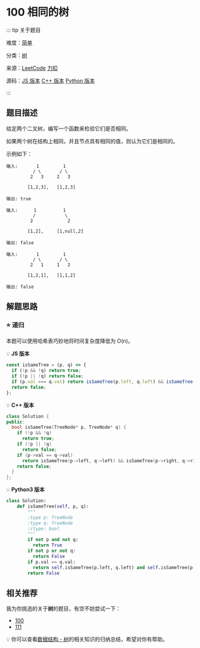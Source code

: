 # 100 相同的树

::: tip 关于题目

难度：[简单](/solution/easy/)

分类：[树](/art/tree.html)

来源：[LeetCode](https://leetcode.com/problems/two-sum/)   [力扣](https://leetcode-cn.com/problems/two-sum/)

源码：[JS 版本](https://github.com/swpuLeo/leetcode/blob/master/src/easy/TwoSum.js)    [C++ 版本](https://github.com/swpuLeo/leetcode/blob/master/src/easy/TwoSum.cpp)    [Python 版本](https://github.com/swpuLeo/leetcode/blob/master/src/easy/TwoSum.py)

:::



## 题目描述

给定两个二叉树，编写一个函数来检验它们是否相同。

如果两个树在结构上相同，并且节点具有相同的值，则认为它们是相同的。

示例如下：


    输入:       1         1
              / \       / \
             2   3     2   3
    
            [1,2,3],   [1,2,3]
    
    输出: true

```
输入:      1          1
          /           \
         2             2

        [1,2],     [1,null,2]

输出: false
```

```
输入:       1         1
          / \       / \
         2   1     1   2

        [1,2,1],   [1,1,2]

输出: false
```





## 解题思路

### ⭐️ 递归

本题可以使用哈希表巧妙地将时间复杂度降低为 O(n)。

:bulb: **JS 版本**

```js
const isSameTree = (p, q) => {
  if (!p && !q) return true;
  if (!p || !q) return false;
  if (p.val === q.val) return isSameTree(p.left, q.left) && isSameTree(p.right, q.right);
  return false;
};
```

💡 **C++ 版本**

```cpp
class Solution {
public:
  bool isSameTree(TreeNode* p, TreeNode* q) {
    if (!p && !q)
      return true;
    if (!p || !q)
      return false;
    if (p->val == q->val)
      return isSameTree(p->left, q->left) && isSameTree(p->right, q->right);
    return false;
  }
};
```

:bulb: **Python3 版本**

```python
class Solution:
    def isSameTree(self, p, q):
        """
        :type p: TreeNode
        :type q: TreeNode
        :rtype: bool
        """
        if not p and not q:
          return True
        if not p or not q:
          return False
        if p.val == q.val:
          return self.isSameTree(p.left, q.left) and self.isSameTree(p.right, q.right)
        return False
```



## 相关推荐

我为你挑选的关于**树**的题目，有空不妨尝试一下：

- [100]()
- [111]()

:bulb: 你可以查看[数据结构 - 树](/art/tree.html)的相关知识的归纳总结，希望对你有帮助。